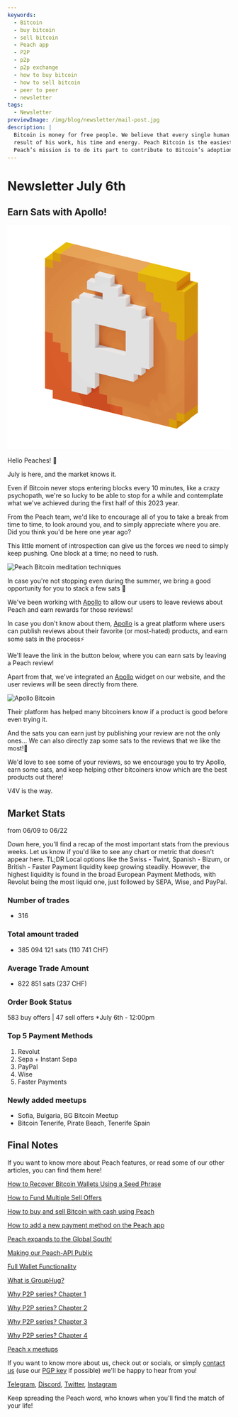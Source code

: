 ```yaml
---
keywords:
  - Bitcoin
  - buy bitcoin
  - sell bitcoin
  - Peach app
  - P2P
  - p2p
  - p2p exchange
  - how to buy bitcoin
  - how to sell bitcoin
  - peer to peer
  - newsletter
tags:
  - Newsletter
previewImage: /img/blog/newsletter/mail-post.jpg
description: |
  Bitcoin is money for free people. We believe that every single human being has the right to choose which money he uses to store his wealth, the
  result of his work, his time and energy. Peach Bitcoin is the easiest platform to buy and sell bitcoin peer to peer.
  Peach’s mission is to do its part to contribute to Bitcoin’s adoption in the hands of the people.
---
```


# Newsletter July 6th

## Earn Sats with Apollo!

![peachy peach bitcoin gif](/img/blog/newsletter/gif-peach.gif)

Hello Peaches! 🍑

July is here, and the market knows it.

Even if Bitcoin never stops entering blocks every 10 minutes, like a crazy psychopath, we're so lucky to be able to stop for a while and contemplate what we've achieved during the first half of this 2023 year.

From the Peach team, we'd like to encourage all of you to take a break from time to time, to look around you, and to simply appreciate where you are. Did you think you'd be here one year ago?

This little moment of introspection can give us the forces we need to simply keep pushing. One block at a time; no need to rush.

![Peach Bitcoin meditation techniques](https://img.mailinblue.com/5647291/images/content_library/original/64a677291de1ff5c3a31519d.jpg)

In case you're not stopping even during the summer, we bring a good opportunity for you to stack a few sats 🤑

We've been working with [Apollo](https://heyapollo.com) to allow our users to leave reviews about Peach and earn rewards for those reviews!

In case you don't know about them, [Apollo](https://heyapollo.com) is a great platform where users can publish reviews about their favorite (or most-hated) products, and earn some sats in the process⚡

We'll leave the link in the button below, where you can earn sats by leaving a Peach review!

Apart from that, we've integrated an [Apollo](https://heyapollo.com) widget on our website, and the user reviews will be seen directly from there.

![Apollo Bitcoin](https://img.mailinblue.com/5647291/images/content_library/original/64a67d44b27d7523353e499d.png)

Their platform has helped many bitcoiners know if a product is good before even trying it.

And the sats you can earn just by publishing your review are not the only ones... We can also directly zap some sats to the reviews that we like the most!🍑

We'd love to see some of your reviews, so we encourage you to try Apollo, earn some sats, and keep helping other bitcoiners know which are the best products out there!

V4V is the way.

## Market Stats

from 06/09 to 06/22

Down here, you'll find a recap of the most important stats from the previous weeks. Let us know if you'd like to see any chart or metric that doesn't appear here.
TL;DR
Local options like the Swiss - Twint, Spanish - Bizum, or British - Faster Payment liquidity keep growing steadily.
However, the highest liquidity is found in the broad European Payment Methods, with Revolut being the most liquid one, just followed by SEPA, Wise, and PayPal.

### Number of trades

- 316

### Total amount traded

- 385 094 121 sats (110 741 CHF)

### Average Trade Amount

- 822 851 sats (237 CHF)

### Order Book Status

583 buy offers | 47 sell offers
\*July 6th - 12:00pm

### Top 5 Payment Methods

1. Revolut
2. Sepa + Instant Sepa
3. PayPal
4. Wise
5. Faster Payments

### Newly added meetups

- Sofia, Bulgaria, BG Bitcoin Meetup
- Bitcoin Tenerife, Pirate Beach, Tenerife Spain

## Final Notes

If you want to know more about Peach features, or read some of our other articles, you can find them here!

[How to Recover Bitcoin Wallets Using a Seed Phrase](https://peachbitcoin.com/blog/how-to-restore-peach-wallet/)

[How to Fund Multiple Sell Offers](https://peachbitcoin.com/blog/funding-multiple-sell-offers/)

[How to buy and sell Bitcoin with cash using Peach](https://peachbitcoin.com/blog/how-to-buy-and-sell-bitcoin-with-cash-using-peach/)

[How to add a new payment method on the Peach app](https://peachbitcoin.com/blog/how-to-add-a-payment-method/)

[Peach expands to the Global South!](https://peachbitcoin.com/blog/peach-expands-to-the-global-south/)

[Making our Peach-API Public](https://peachbitcoin.com/blog/making-our-peach-api-public/)

[Full Wallet Functionality](https://peachbitcoin.com/blog/full-wallet-functionality/)

[What is GroupHug?](https://peachbitcoin.com/blog/group-hug/)

[Why P2P series? Chapter 1](https://peachbitcoin.com/blog/why-p2p-chapter-1/)

[Why P2P series? Chapter 2](https://peachbitcoin.com/blog/why-p2p-chapter-2/)

[Why P2P series? Chapter 3](https://peachbitcoin.com/blog/why-p2p-chapter-3-circular-economies/)

[Why P2P series? Chapter 4](https://peachbitcoin.com/blog/why-p2p-chapter-4-chains-of-trust/)

[Peach x meetups](https://peachbitcoin.com/blog/peach-for-meetups/)

If you want to know more about us, check out or socials, or simply [contact us](mailto:hello@peachbitcoin.com) (use our [PGP key](https://keys.openpgp.org/vks/v1/by-fingerprint/48339A19645E2E53488E0E5479E1B270FACD1BD2) if possible) we'll be happy to hear from you!

[Telegram](https://t.me/peachtopeach), [Discord](https://discord.gg/ypeHz3SW54), [Twitter](https://twitter.com/peachbitcoin), [Instagram](https://instagram.com/peachbitcoin)

Keep spreading the Peach word, who knows when you'll find the match of your life!

